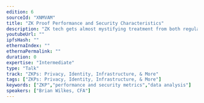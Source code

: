 ```yaml
---
edition: 6
sourceId: "XNMVAM"
title: "ZK Proof Performance and Security Characteristics"
description: "ZK tech gets almost mystifying treatment from both regular users & devs. However, beyond the moon math, quantifiable differences between the zkps deployed in the Ethereum ecosystem can help users and builders understand what they are interacting with. Join me as I explain our methodology for collecting and quantifying these differences in a format digestible for the non-math professor."
youtubeUrl: ""
ipfsHash: ""
ethernaIndex: ""
ethernaPermalink: ""
duration: 0
expertise: "Intermediate"
type: "Talk"
track: "ZKPs: Privacy, Identity, Infrastructure, & More"
tags: ["ZKPs: Privacy, Identity, Infrastructure, & More"]
keywords: ["ZKP","performance and security metrics","data analysis"]
speakers: ["Brian Wilkes, CFA"]
---
```


